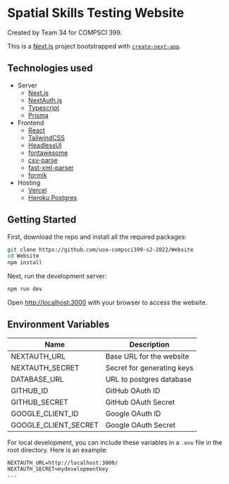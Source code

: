 # Spatial Skills Testing Website

Created by Team 34 for COMPSCI 399.

This is a [Next.js](https://nextjs.org/) project bootstrapped with [`create-next-app`](https://github.com/vercel/next.js/tree/canary/packages/create-next-app).

## Technologies used

- Server
  - [Next.js](https://nextjs.org/)
  - [NextAuth.js](https://next-auth.js.org/)
  - [Typescript](https://www.typescriptlang.org/)
  - [Prisma](https://www.prisma.io/)
- Frontend
  - [React](https://reactjs.org/)
  - [TailwindCSS](https://tailwindcss.com/)
  - [HeadlessUI](https://headlessui.com/)
  - [fontawesome](https://fontawesome.com/)
  - [csv-parse](https://www.npmjs.com/package/csv-parse/)
  - [fast-xml-parser](https://www.npmjs.com/package/fast-xml-parser)
  - [formik](https://formik.org/)
- Hosting
  - [Vercel](https://vercel.com/)
  - [Heroku Postgres](https://www.heroku.com/postgres/)

## Getting Started

First, download the repo and install all the required packages:

```bash
git clone https://github.com/uoa-compsci399-s2-2022/Website
cd Website
npm install
```

Next, run the development server:

```bash
npm run dev
```

Open [http://localhost:3000](http://localhost:3000) with your browser to access the website.

## Environment Variables

| Name                 | Description                |
| -------------------- | -------------------------- |
| NEXTAUTH_URL         | Base URL for the website   |
| NEXTAUTH_SECRET      | Secret for generating keys |
| DATABASE_URL         | URL to postgres database   |
| GITHUB_ID            | GitHub OAuth ID            |
| GITHUB_SECRET        | GitHub OAuth Secret        |
| GOOGLE_CLIENT_ID     | Google OAuth ID            |
| GOOGLE_CLIENT_SECRET | Google OAuth Secret        |

For local development, you can include these variables in a `.env` file in the root directory.
Here is an example:

```
NEXTAUTH_URL=http://localhost:3000/
NEXTAUTH_SECRET=mydevelopmentkey
...
```